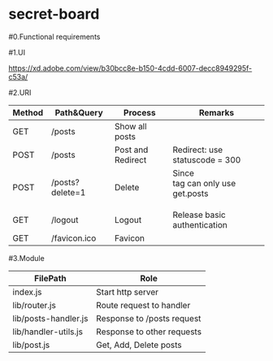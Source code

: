 # secret-board

#0.Functional requirements

#1.UI

https://xd.adobe.com/view/b30bcc8e-b150-4cdd-6007-decc8949295f-c53a/

#2.URI

| Method | Path&Query | Process | Remarks |
----|---- | ---- | ---- |
| GET | /posts | Show all posts |
| POST | /posts | Post and Redirect | Redirect: use statuscode = 300 |
| POST | /posts?delete=1 | Delete | Since <form> tag can only use get.posts |
| GET | /logout | Logout | Release basic authentication |
| GET | /favicon.ico | Favicon |  |

#3.Module

| FilePath | Role |
---- | ---- |
| index.js | Start http server |
| lib/router.js | Route request to handler |
| lib/posts-handler.js | Response to /posts request |
| lib/handler-utils.js | Response to other requests |
| lib/post.js | Get, Add, Delete posts |
